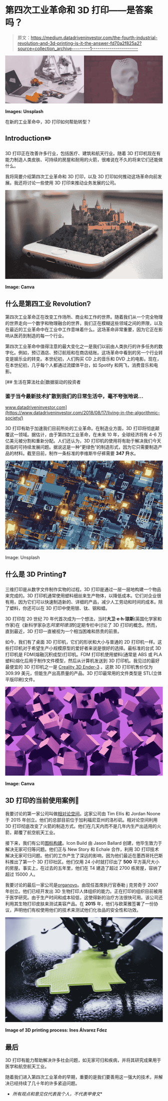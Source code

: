 # 第四次工业革命和 3D 打印——是答案吗？

> 原文：<https://medium.datadriveninvestor.com/the-fourth-industrial-revolution-and-3d-printing-is-it-the-answer-fd70a2f825a2?source=collection_archive---------1----------------------->

![](img/84b774bf80d75ff766862f943d39c6fd.png)

**Images: Unsplash**

在新的工业革命中，3D 打印如何帮助转型？

## Introduction✏️

3D 打印正在改善许多行业，包括医疗、建筑和航天行业。随着 3D 打印机现在有能力制造人类皮肤、可持续的房屋和耐用的火箭，很难说在不久的将来它们还能做什么。

我将简要介绍第四次工业革命和 3D 打印，以及 3D 打印如何推动这场革命向前发展。我还将讨论一些使用 3D 打印来推动业务发展的公司。

![](img/4f33401382f3b6320511bd61a249999c.png)

**Image: Canva**

## 什么是第四工业 Revolution❔

第四次工业革命正在改变工作场所、商业和工作的世界。随着我们从一个完全物理的世界走向一个数字和物理融合的世界，我们正在模糊这些领域之间的界限，以及在最近的工业革命中在工业中工作意味着什么。这场革命非常重要，因为它正在影响从医药到制造的每一个行业。

第四次工业革命中值得注意的最大变化之一是我们以前由人类执行的许多任务的数字化。例如，预订酒店、预订航班和在商店结账。这场革命中看到的另一个行业转变是娱乐业的转变。本世纪初，人们购买 CD 上的音乐和 DVD 上的电影。现在，在本世纪初，几乎每个人都通过流媒体平台，如 Spotify 和网飞，消费音乐和电影。

[](https://www.datadriveninvestor.com/2018/08/17/living-in-the-algorithmic-society/) [## 生活在算法社会|数据驱动的投资者

### 鉴于当今最新技术扩散到我们的日常生活中，毫不夸张地说…

www.datadriveninvestor.com](https://www.datadriveninvestor.com/2018/08/17/living-in-the-algorithmic-society/) 

3D 打印有助于加速我们目前所处的工业革命。在制造业方面，3D 打印将彻底颠覆这一领域。据估计，由于第四次工业革命，在未来 10 年，全球经济将有 4-6 万亿美元被分割和重新分配。人们还认为，3D 打印机的使用将有助于解决我们今天面临的可持续发展问题。据说这是一种“更绿色”的制造形式，因为它只需要制造产品的材料。截至目前，制作一条标准的李维斯牛仔裤需要 **347 升**水。

![](img/cb465435884c6026d476832152bcb6e0.png)

Image: Unsplash

## 什么是 3D Printing❓

三维打印是从数字文件制作实物的过程。3D 打印是通过一层一层地构建一个物品来完成的。3D 打印机通常使用塑料细丝来生产物体，以降低成本。它们对企业很有用，因为它们可以快速制造新的、详细的产品，减少人工劳动和时间的成本。除了塑料，你还可以在 3D 打印中使用银、钛、钢和蜡。

3D 打印在 20 世纪 70 年代首次成为一个想法，当时**大卫·e·h·琼斯**(英国化学家和作家)在《新科学家杂志*阿里阿德涅*的定期专栏中讨论了 3D 打印的概念。然而，直到最近，3D 打印一直被视为一个相当困难和昂贵的前景。

如今，我们有了桌面 3D 打印机，它们的形状和大小与普通的 2D 打印机一样。这些打印机对于希望生产小规模原型的爱好者来说是很好的选择。最标准的台式 3D 打印机是 FDM(熔融沉积成型)打印机。FDM 打印机使用塑料(通常是 ABS 或 PLA 塑料)熔化后用于制作文件模型，然后从计算机发送到 3D 打印机。我见过的最好最便宜的 3D 打印机之一是 [Creality 3D Ender-3](https://www.creality3d.shop/collections/3d-printer/products/creality-ender-3-3d-printer-economic-ender-diy-kits-with-resume-printing-function-v-slot-prusa-i3-220x220x250mm) 。这款 3D 打印机售价仅为 309.99 美元，但能生产出高质量的产品。3D 打印最常用的文件类型是 STL(立体平版印刷)文件。

![](img/a4f6e361040fe7d604489238282fb57f.png)

**Image: Canva**

## 3D 打印的当前使用案例🚀

我要讨论的第一家公司叫做[相对论空间](https://www.relativityspace.com/)。这家公司由 Tim Ellis 和 Jordan Noone 于 2015 年创立。他们的总部目前位于加利福尼亚州的洛杉矶。相对论空间利用 3D 打印彻底改变了火箭的制造方式。他们在几天内而不是几年内生产出适用的火箭，颠覆了航空航天工业。

接下来，我们有公司[图标构建](https://www.iconbuild.com/)。Icon Build 由 Jason Ballard 创建，他毕生致力于解决无家可归等问题。他们正与 New Story 和 Echale 合作，利用 3D 打印技术解决无家可归问题。他们的工作产生了深远的影响，因为他们最近在墨西哥托巴斯科推出了第一个 3D 打印社区。他们仅用 24 小时就打印出了 **500** 平方英尺大小的房屋。事实上，在过去的五年里，他们在 T4 建造了超过 2700 栋房屋，容纳了超过 15000 人。

我要讨论的最后一家公司是[organovo](https://organovo.com/3d-cell-bioprinting-for-regenerative-medicine-research-and-therapies/)。由现任首席执行官泰勒 j 克劳奇于 2007 年创立。他们已经开发出 3D 生物打印人体组织的能力。正在打印的组织目前被用于医学研究。由于生产时间和成本较低，这使得新的治疗方法很快可用。该公司还利用其生物打印皮肤来测试美容产品。在 **2015** 年，他们与欧莱雅签署了一份协议，声明他们有权使用他们的技术来测试他们化妆品的安全性和功效。

![](img/39cbaa90d3aa88b66e88702facc9341b.png)

**Image of 3D printing process: Ines Álvarez Fdez**

## 最后

3D 打印有能力帮助解决许多社会问题，如无家可归和疾病，并将其研究成果用于医学和航空航天工业。

随着我们进入第四次工业革命的早期，重要的是我们要善用这一强大的技术，并解决已经持续了几十年的许多紧迫问题。

*   *所有观点和意见仅代表我个人，不代表甲骨文**